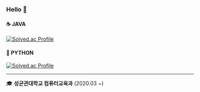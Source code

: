 ### Hello 👋  

#### ☕ JAVA  
[![Solved.ac Profile](http://mazassumnida.wtf/api/generate_badge?boj=hellosj2000)](https://solved.ac/hellosj2000)  

#### 🐍 PYTHON  
[![Solved.ac Profile](http://mazassumnida.wtf/api/generate_badge?boj=skku03062)](https://solved.ac/skku03062)  

---

🎓 **성균관대학교 컴퓨터교육과** (2020.03 ~)
